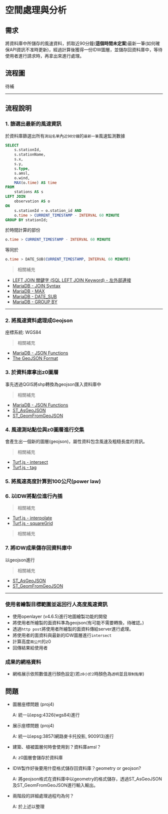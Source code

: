 # 空間處理與分析

## 需求

將資料庫中所儲存的風速資料，抓取近90分鐘(**這個時間未定案**)最新一筆(如何確保API資訊不准時更新)，經過計算後獲得一份IDW圖層，並儲存回資料庫中，等待使用者進行請求時，再拿出來進行處理。

## 流程圖

待補

- - -

## 流程說明

### 1. 篩選出最新的風速資訊

於資料庫篩選出所有`測站名單`內`近90分鐘`的`最新一筆`風速監測數據

```sql
SELECT
    s.stationId,
    s.stationName,
    s.x,
    s.y,
    s.type,
    s.amsl,
    o.wind,
    MAX(o.time) AS time
FROM
    stations AS s
LEFT JOIN
    observation AS o
ON
    s.stationId = o.station_id AND
    o.time > CURRENT_TIMESTAMP - INTERVAL 60 MINUTE
GROUP BY stationId;
```

於時間計算的部份

```sql
o.time > CURRENT_TIMESTAMP - INTERVAL 60 MINUTE
```

等同於

```sql
o.time > DATE_SUB(CURRENT_TIMESTAMP, INTERVAL 60 MINUTE)
```

> 相關補充

* [LEFT JOIN 關鍵字 (SQL LEFT JOIN Keyword) - 左外部連接](https://www.fooish.com/sql/left-outer-join.html)
* [MariaDB - JOIN Syntax](https://mariadb.com/kb/en/library/join-syntax/)
* [MariaDB - MAX](https://mariadb.com/kb/en/library/max/)
* [MariaDB - DATE_SUB](https://mariadb.com/kb/en/library/date_sub/)
* [MariaDB - GROUP BY](https://mariadb.com/kb/en/library/group-by/)

- - -

### 2. 將風速資料處理成Geojson

座標系統: WGS84

> 相關補充

* [MariaDB - JSON Functions](https://mariadb.com/kb/en/library/json-functions/)
* [The GeoJSON Format](https://tools.ietf.org/html/rfc7946)
  
### 3. 於資料庫拿出z0圖層

事先透過QGIS將shp轉換為geojson匯入資料庫中

> 相關補充

* [MariaDB - JSON Functions](https://mariadb.com/kb/en/library/json-functions/)
* [ST_AsGeoJSON](https://mariadb.com/kb/en/library/geojson-st_asgeojson/)
* [ST_GeomFromGeoJSON](https://mariadb.com/kb/en/library/st_geomfromgeojson/)

### 4. 風速測站點位與z0圖層進行交集

會產生出一個新的圖層(geojson)，屬性資料包含風速及粗糙長度的資訊。

> 相關補充

* [Turf.js - intersect](https://turfjs.org/docs/#intersect)
* [Turf.js - tag](https://turfjs.org/docs/#tag)

### 5. 將風速高度計算到100公尺(power law)

### 6. 以IDW將點位進行內插

> 相關補充

* [Turf.js - interpolate](https://turfjs.org/docs/#interpolate)
* [Turf.js - squareGrid](https://turfjs.org/docs/#squareGrid)

> 相關補充

### 7. 將IDW成果儲存回資料庫中

以geojson進行

> 相關補充

* [ST_AsGeoJSON](https://mariadb.com/kb/en/library/geojson-st_asgeojson/)
* [ST_GeomFromGeoJSON](https://mariadb.com/kb/en/library/st_geomfromgeojson/)

- - -

### 使用者繪製目標範圍並返回行人高度風速資訊

* 使用openlayer (v4.6.5)進行地圖繪製功能的開發
* 將使用者所繪製的面資料準為geojson(有可能不需要轉換，待確認。)
* 透過`http post`將使用者所繪製的面資料傳給server進行處理。
* 將使用者的面資料與最新的IDW圖層進行`intersect`
* 計算高度`兩公尺`的z0
* 回傳結果給使用者

### 成果的網格資料

* 網格展示依照數值進行顏色設定(若`z0小於2`時顏色為`透明`並且`限制點擊`)

## 問題

* 圖層座標問題 (proj4)

    A: 統一以epsg:4326(wgs84)進行

* 展示座標問題 (proj4)

    A: 統一以epsg:3857(網路麥卡托投影, 900913)進行

* 建築、植被圖層何時會使用到？資料庫amsl？

    A: z0圖層會儲存於資料庫

* IDW製作好後要用什麼格式儲存回資料庫？geometry or geojson?

    A: 將geojson格式在資料庫中以geometry的格式儲存，透過ST_AsGeoJSON及ST_GeomFromGeoJSON進行輸入輸出。

* 兩階段的詳細處理過程均為何？

    A: 於上述以整理
